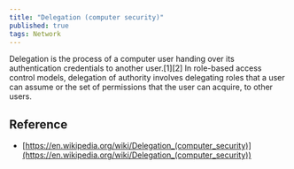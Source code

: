 ```yaml
---
title: "Delegation (computer security)"
published: true
tags: Network
---
```


Delegation is the process of a computer user handing over its authentication credentials to another user.[1][2] In role-based access control models, delegation of authority involves delegating roles that a user can assume or the set of permissions that the user can acquire, to other users.

## Reference

- [https://en.wikipedia.org/wiki/Delegation_(computer_security)](https://en.wikipedia.org/wiki/Delegation_(computer_security))